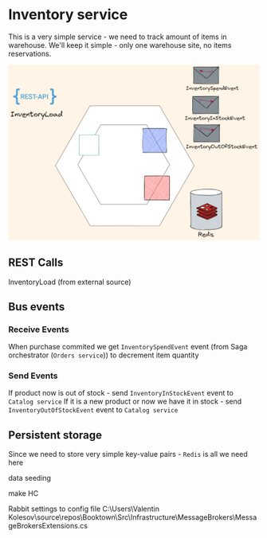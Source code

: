 # Inventory service

This is a very simple service - we need to track amount of items in warehouse.
We'll keep it simple - only one warehouse site, no items reservations.

![Architecture](../../../img/Inventory-architecture.png)

## REST Calls

InventoryLoad (from external source)

## Bus events

### Receive Events

When purchase commited we get `InventorySpendEvent` event (from Saga orchestrator (`Orders service`)) to decrement item quantity

### Send Events

If product now is out of stock - send `InventoryInStockEvent` event to `Catalog service`
If it is a new product or now we have it in stock - send `InventoryOutOfStockEvent` event to `Catalog service`

## Persistent storage

Since we need to store very simple key-value pairs - `Redis` is all we need here

data seeding

make HC

Rabbit settings to config file
C:\Users\Valentin Kolesov\source\repos\Booktown\Src\Infrastructure\MessageBrokers\MessageBrokersExtensions.cs

